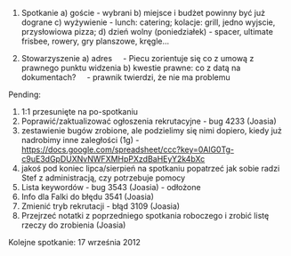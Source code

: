 1. Spotkanie
a) goście - wybrani
b) miejsce i budżet powinny być już dograne
c) wyżywienie - lunch: catering; kolacje: grill, jedno wyjscie, przysłowiowa pizza;
d) dzień wolny (poniedziałek) - spacer, ultimate frisbee, rowery, gry planszowe, kręgle... 

2. Stowarzyszenie
a) adres
    - Piecu zorientuje się co z umową z prawnego punktu widzenia
b) kwestie prawne: co z datą na dokumentach?
    - prawnik twierdzi, że nie ma problemu

Pending:
1. 1:1 przesunięte na po-spotkaniu
2. Poprawić/zaktualizować ogłoszenia rekrutacyjne - bug 4233 (Joasia)
3. zestawienie bugów zrobione, ale podzielimy się nimi dopiero, kiedy już nadrobimy inne zaległości (1g) - https://docs.google.com/spreadsheet/ccc?key=0AlG0Tg-c9uE3dGpDUXNvNWFXMHpPXzdBaHEyY2k4bXc
4. jakoś pod koniec lipca/sierpień na spotkaniu popatrzeć jak sobie radzi Stef z administracją, czy potrzebuje pomocy
5. Lista keywordów - bug 3543 (Joasia) - odłożone
6. Info dla Falki do błędu 3541 (Joasia)
7. Zmienić tryb rekrutacji - błąd 3109 (Joasia)
8. Przejrzeć notatki z poprzedniego spotkania roboczego i zrobić listę rzeczy do zrobienia (Joasia)


Kolejne spotkanie: 17 września 2012
